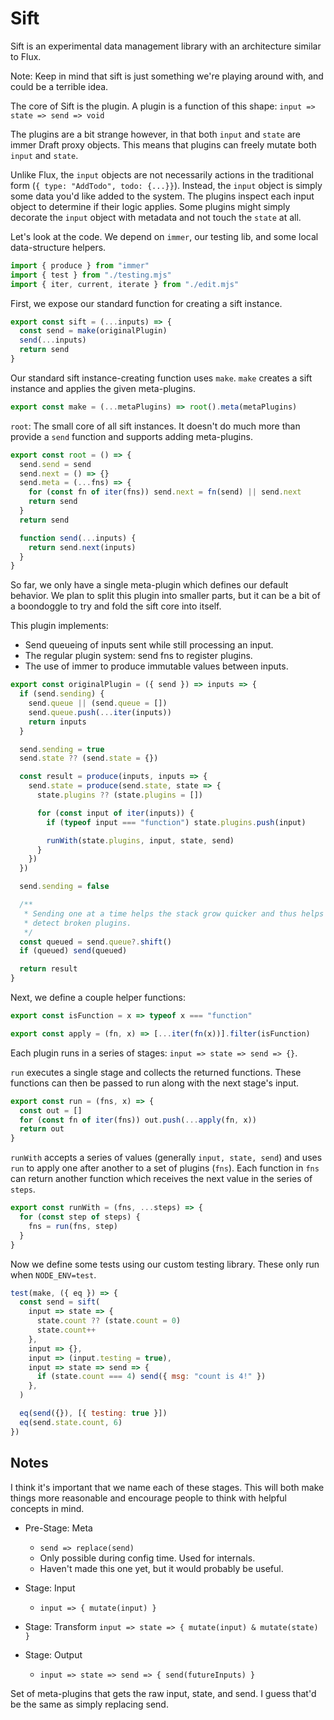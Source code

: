 # Sift

Sift is an experimental data management library with an architecture similar to
Flux.

Note: Keep in mind that sift is just something we're playing around with, and
could be a terrible idea.

The core of Sift is the plugin. A plugin is a function of this shape:
`input => state => send => void`

The plugins are a bit strange however, in that both `input` and `state` are
immer Draft proxy objects. This means that plugins can freely mutate both
`input` and `state`.

Unlike Flux, the `input` objects are not necessarily actions in the traditional
form (`{ type: "AddTodo", todo: {...}}`). Instead, the `input` object is simply
some data you'd like added to the system. The plugins inspect each input object
to determine if their logic applies. Some plugins might simply decorate the
`input` object with metadata and not touch the `state` at all.

Let's look at the code. We depend on `immer`, our testing lib, and some local
data-structure helpers.

```js
import { produce } from "immer"
import { test } from "./testing.mjs"
import { iter, current, iterate } from "./edit.mjs"
```

First, we expose our standard function for creating a sift instance.

```js
export const sift = (...inputs) => {
  const send = make(originalPlugin)
  send(...inputs)
  return send
}
```

Our standard sift instance-creating function uses `make`. `make` creates a sift
instance and applies the given meta-plugins.

```js
export const make = (...metaPlugins) => root().meta(metaPlugins)
```

`root`: The small core of all sift instances. It doesn't do much more than
provide a `send` function and supports adding meta-plugins.

```js
export const root = () => {
  send.send = send
  send.next = () => {}
  send.meta = (...fns) => {
    for (const fn of iter(fns)) send.next = fn(send) || send.next
    return send
  }
  return send

  function send(...inputs) {
    return send.next(inputs)
  }
}
```

So far, we only have a single meta-plugin which defines our default behavior. We
plan to split this plugin into smaller parts, but it can be a bit of a
boondoggle to try and fold the sift core into itself.

This plugin implements:

- Send queueing of inputs sent while still processing an input.
- The regular plugin system: send fns to register plugins.
- The use of immer to produce immutable values between inputs.

```js
export const originalPlugin = ({ send }) => inputs => {
  if (send.sending) {
    send.queue || (send.queue = [])
    send.queue.push(...iter(inputs))
    return inputs
  }

  send.sending = true
  send.state ?? (send.state = {})

  const result = produce(inputs, inputs => {
    send.state = produce(send.state, state => {
      state.plugins ?? (state.plugins = [])

      for (const input of iter(inputs)) {
        if (typeof input === "function") state.plugins.push(input)

        runWith(state.plugins, input, state, send)
      }
    })
  })

  send.sending = false

  /**
   * Sending one at a time helps the stack grow quicker and thus helps
   * detect broken plugins.
   */
  const queued = send.queue?.shift()
  if (queued) send(queued)

  return result
}
```

Next, we define a couple helper functions:

```js
export const isFunction = x => typeof x === "function"

export const apply = (fn, x) => [...iter(fn(x))].filter(isFunction)
```

Each plugin runs in a series of stages: `input => state => send => {}`.

`run` executes a single stage and collects the returned functions. These
functions can then be passed to run along with the next stage's input.

```js
export const run = (fns, x) => {
  const out = []
  for (const fn of iter(fns)) out.push(...apply(fn, x))
  return out
}
```

`runWith` accepts a series of values (generally `input, state, send`) and uses
`run` to apply one after another to a set of plugins (`fns`). Each function in
`fns` can return another function which receives the next value in the series of
`steps`.

```js
export const runWith = (fns, ...steps) => {
  for (const step of steps) {
    fns = run(fns, step)
  }
}
```

Now we define some tests using our custom testing library. These only run when
`NODE_ENV=test`.

```js
test(make, ({ eq }) => {
  const send = sift(
    input => state => {
      state.count ?? (state.count = 0)
      state.count++
    },
    input => {},
    input => (input.testing = true),
    input => state => send => {
      if (state.count === 4) send({ msg: "count is 4!" })
    },
  )

  eq(send({}), [{ testing: true }])
  eq(send.state.count, 6)
})
```

## Notes

I think it's important that we name each of these stages. This will both make
things more reasonable and encourage people to think with helpful concepts in
mind.

- Pre-Stage: Meta

  - `send => replace(send)`
  - Only possible during config time. Used for internals.
  - Haven't made this one yet, but it would probably be useful.

- Stage: Input

  - `input => { mutate(input) }`

- Stage: Transform `input => state => { mutate(input) & mutate(state) }`

- Stage: Output
  - `input => state => send => { send(futureInputs) }`

Set of meta-plugins that gets the raw input, state, and send. I guess that'd be
the same as simply replacing send.
